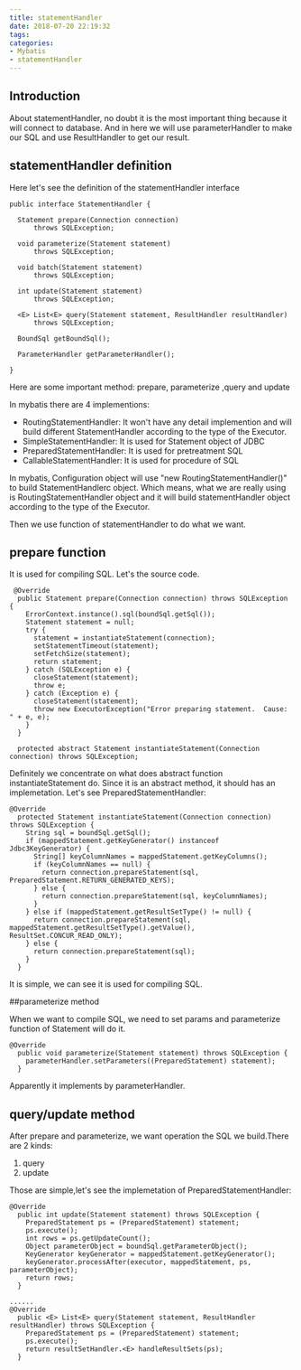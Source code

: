 ```yaml
---
title: statementHandler
date: 2018-07-20 22:19:32
tags:
categories:
- Mybatis
- statementHandler
---
```

## Introduction
About statementHandler, no doubt it is the most important thing because it will connect to database. And in here we will use parameterHandler to make our SQL and use ResultHandler to get our result.


## statementHandler definition
Here let's see the definition of the statementHandler interface 
	
	
	public interface StatementHandler {
	 
	  Statement prepare(Connection connection)
	      throws SQLException;
	 
	  void parameterize(Statement statement)
	      throws SQLException;
	 
	  void batch(Statement statement)
	      throws SQLException;
	 
	  int update(Statement statement)
	      throws SQLException;
	 
	  <E> List<E> query(Statement statement, ResultHandler resultHandler)
	      throws SQLException;
	 
	  BoundSql getBoundSql();
	 
	  ParameterHandler getParameterHandler();
	 
	}

Here are some important method: prepare, parameterize ,query and update

In mybatis there are 4 implementions:

- RoutingStatementHandler: It won't have any detail implemention and will build different StatementHandler according to the type of the Executor.
- SimpleStatementHandler: It is used for Statement object of JDBC
- PreparedStatementHandler: It is used for pretreatment SQL
- CallableStatementHandler: It is used for procedure of SQL


In mybatis, Configuration object will use "new RoutingStatementHandler()" to build StatementHandlerc object. Which means, what we are really using is RoutingStatementHandler object and it will build statementHandler object according to the type of the Executor.   

Then we use function of statementHandler to do what we want.

## prepare function
It is used for compiling SQL. Let's the source code.


	 @Override
	  public Statement prepare(Connection connection) throws SQLException {
	    ErrorContext.instance().sql(boundSql.getSql());
	    Statement statement = null;
	    try {
	      statement = instantiateStatement(connection);
	      setStatementTimeout(statement);
	      setFetchSize(statement);
	      return statement;
	    } catch (SQLException e) {
	      closeStatement(statement);
	      throw e;
	    } catch (Exception e) {
	      closeStatement(statement);
	      throw new ExecutorException("Error preparing statement.  Cause: " + e, e);
	    }
	  }
	 
	  protected abstract Statement instantiateStatement(Connection connection) throws SQLException;

Definitely we concentrate on what does abstract function instantiateStatement do. Since it is an abstract method, it should has an implemetation. Let's see PreparedStatementHandler:

	@Override
	  protected Statement instantiateStatement(Connection connection) throws SQLException {
	    String sql = boundSql.getSql();
	    if (mappedStatement.getKeyGenerator() instanceof Jdbc3KeyGenerator) {
	      String[] keyColumnNames = mappedStatement.getKeyColumns();
	      if (keyColumnNames == null) {
	        return connection.prepareStatement(sql, PreparedStatement.RETURN_GENERATED_KEYS);
	      } else {
	        return connection.prepareStatement(sql, keyColumnNames);
	      }
	    } else if (mappedStatement.getResultSetType() != null) {
	      return connection.prepareStatement(sql, mappedStatement.getResultSetType().getValue(), ResultSet.CONCUR_READ_ONLY);
	    } else {
	      return connection.prepareStatement(sql);
	    }
	  }

It is simple, we can see it is used for compiling SQL.




##parameterize method

When we want to compile SQL, we need to set params and parameterize function of Statement will do it.

	@Override
	  public void parameterize(Statement statement) throws SQLException {
	    parameterHandler.setParameters((PreparedStatement) statement);
	  }

Apparently it implements by parameterHandler. 



## query/update method

After prepare and parameterize, we want operation the SQL we build.There are 2 kinds:

1. query
2. update


Those are simple,let's see the implemetation of  PreparedStatementHandler:

	@Override
	  public int update(Statement statement) throws SQLException {
	    PreparedStatement ps = (PreparedStatement) statement;
	    ps.execute();
	    int rows = ps.getUpdateCount();
	    Object parameterObject = boundSql.getParameterObject();
	    KeyGenerator keyGenerator = mappedStatement.getKeyGenerator();
	    keyGenerator.processAfter(executor, mappedStatement, ps, parameterObject);
	    return rows;
	  }
	 
	......
	@Override
	  public <E> List<E> query(Statement statement, ResultHandler resultHandler) throws SQLException {
	    PreparedStatement ps = (PreparedStatement) statement;
	    ps.execute();
	    return resultSetHandler.<E> handleResultSets(ps);
	  }


 